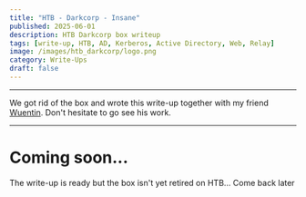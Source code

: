 ```yaml
---
title: "HTB - Darkcorp - Insane"
published: 2025-06-01
description: HTB Darkcorp box writeup
tags: [write-up, HTB, AD, Kerberos, Active Directory, Web, Relay]
image: /images/htb_darkcorp/logo.png
category: Write-Ups
draft: false
---
```


---

We got rid of the box and wrote this write-up together with my friend [Wuentin](https://x.com/wuentin_?s=11). Don't hesitate to go see his work.

---

# Coming soon...

The write-up is ready but the box isn't yet retired on HTB... Come back later